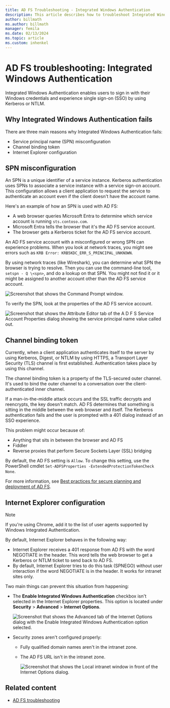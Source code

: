 ```yaml
---
title: AD FS Troubleshooting - Integrated Windows Authentication
description: This article describes how to troubleshoot Integrated Windows Authentication.
author: billmath
ms.author: billmath
manager: femila
ms.date: 02/13/2024
ms.topic: article
ms.custom: inhenkel
---
```


# AD FS troubleshooting: Integrated Windows Authentication

Integrated Windows Authentication enables users to sign in with their Windows credentials and experience single sign-on (SSO) by using Kerberos or NTLM.

## Why Integrated Windows Authentication fails

There are three main reasons why Integrated Windows Authentication fails:

- Service principal name (SPN) misconfiguration
- Channel binding token
- Internet Explorer configuration

## SPN misconfiguration

An SPN is a unique identifier of a service instance. Kerberos authentication uses SPNs to associate a service instance with a service sign-on account. This configuration allows a client application to request the service to authenticate an account even if the client doesn't have the account name.

Here's an example of how an SPN is used with AD FS:

- A web browser queries Microsoft Entra to determine which service account is running `sts.contoso.com`.
- Microsoft Entra tells the browser that it's the AD FS service account.
- The browser gets a Kerberos ticket for the AD FS service account.

An AD FS service account with a misconfigured or wrong SPN can experience problems. When you look at network traces, you might see errors such as `KRB Error: KRB5KDC_ERR_S_PRINCIPAL_UNKNOWN`.

By using network traces (like Wireshark), you can determine what SPN the browser is trying to resolve. Then you can use the command-line tool, `setspn - Q \<spn>`, and do a lookup on that SPN. You might not find it or it might be assigned to another account other than the AD FS service account.

![Screenshot that shows the Command Prompt window.](media/ad-fs-tshoot-iwa/iwa3.png)

To verify the SPN, look at the properties of the AD FS service account.

![Screenshot that shows the Attribute Editor tab of the A D F S Service Account Properties dialog showing the service principal name value called out. ](media/ad-fs-tshoot-iwa/iwa1.png)

## Channel binding token

Currently, when a client application authenticates itself to the server by using Kerberos, Digest, or NTLM by using HTTPS, a Transport Layer Security (TLS) channel is first established. Authentication takes place by using this channel.

The channel binding token is a property of the TLS-secured outer channel. It's used to bind the outer channel to a conversation over the client-authenticated inner channel.

If a man-in-the-middle attack occurs and the SSL traffic decrypts and reencrypts, the key doesn't match. AD FS determines that something is sitting in the middle between the web browser and itself. The Kerberos authentication fails and the user is prompted with a 401 dialog instead of an SSO experience.

This problem might occur because of:

 - Anything that sits in between the browser and AD FS
 - Fiddler
 - Reverse proxies that perform Secure Sockets Layer (SSL) bridging

By default, the AD FS setting is `Allow`. To change this setting, use the PowerShell cmdlet `Set-ADFSProperties -ExtendedProtectionTokenCheck None`.

For more information, see [Best practices for secure planning and deployment of AD FS](../../ad-fs/design/best-practices-for-secure-planning-and-deployment-of-ad-fs.md).

## Internet Explorer configuration

> [!NOTE]
> If you're using Chrome, add it to the list of user agents supported by Windows Integrated Authentication.

By default, Internet Explorer behaves in the following way:

- Internet Explorer receives a 401 response from AD FS with the word NEGOTIATE in the header. This word tells the web browser to get a Kerberos or NTLM ticket to send back to AD FS.
- By default, Internet Explorer tries to do this task (SPNEGO) without user interaction if the word NEGOTIATE is in the header. It works for intranet sites only.

Two main things can prevent this situation from happening:

- The **Enable Integrated Windows Authentication** checkbox isn't selected in the Internet Explorer properties. This option is located under **Security** > **Advanced** > **Internet Options**.

   ![Screenshot that shows the Advanced tab of the Internet Options dialog with the Enable Integrated Windows Authentication option selected.](media/ad-fs-tshoot-iwa/iwa4.png)

- Security zones aren't configured properly:

  - Fully qualified domain names aren't in the intranet zone.
  - The AD FS URL isn't in the intranet zone.

    ![Screenshot that shows the Local intranet window in front of the Internet Options dialog.](media/ad-fs-tshoot-iwa/iwa5.png)

## Related content

- [AD FS troubleshooting](ad-fs-tshoot-overview.md)
